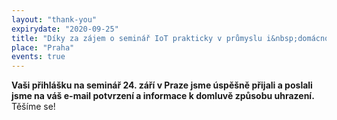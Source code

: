 ```yaml
---
layout: "thank-you"
expirydate: "2020-09-25"
title: "Díky za zájem o seminář IoT prakticky v průmyslu i&nbsp;domácnostech"
place: "Praha"
events: true
---
```


**Vaši přihlášku na seminář 24. září v Praze jsme úspěšně přijali a poslali jsme na váš e-mail potvrzení a informace k domluvě způsobu uhrazení.** Těšíme se!

<!--Víte o někom, koho bude seminář také zajímat? Dejte jim o tom vědět:
<div class="addthis_inline_share_toolbox pb-50" style = "text-align:center;margin-top: -30px;"></div>-->
